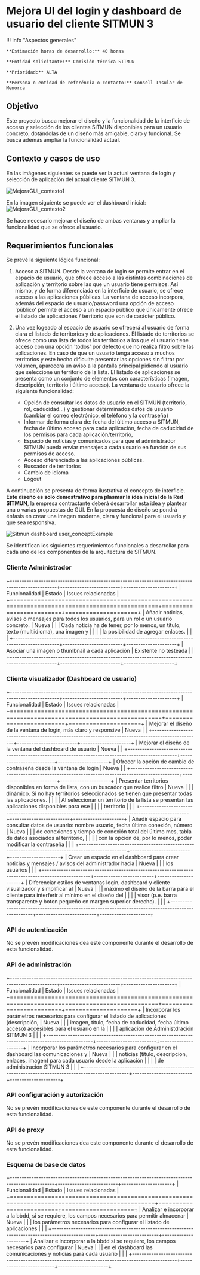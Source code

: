 # Mejora UI del login y dashboard de usuario del cliente SITMUN 3

!!! info "Aspectos generales"

    **Estimación horas de desarrollo:** 40 horas

    **Entidad solicitante:** Comisión técnica SITMUN

    **Prioridad:** ALTA
    
    **Persona o entidad de referéncia o contacto:** Consell Insular de Menorca

## Objetivo

Este proyecto busca mejorar el diseño y la funcionalidad de la interficie de acceso y selección de los clientes SITMUN
disponibles para un usuario concreto, dotándolas de un diseño más amigable, claro y funcional.
Se busca además ampliar la funcionalidad actual.

## Contexto y casos de uso

En las imágenes siguientes se puede ver la actual ventana de login y selección de aplicación del actual cliente SITMUN 3.

![MejoraGUI_contexto1](https://github.com/sitmun/sitmun.github.io/assets/26217441/72462a93-2403-44a8-b8df-99ecbf22130f)

En la imagen siguiente se puede ver el dashboard inicial:
![MejoraGUI_contexto2](https://github.com/sitmun/sitmun.github.io/assets/26217441/89168d4b-6873-4a60-81da-2123a337fe41)

Se hace necesario mejorar el diseño de ambas ventanas y ampliar la funcionalidad que se ofrece al usuario.

## Requerimientos funcionales

Se prevé la siguiente lógica funcional:

1. Acceso a SITMUN. Desde la ventana de login se permite entrar en el espacio de usuario, que ofrece acceso a las distintas combinaciones de aplicación y territorio sobre las que un usuario tiene permisos. Así mismo, y de forma diferenciada en la interficie de usuario, se ofrece acceso a las aplicaciones públicas. La ventana de acceso incorpora, además del espacio de usuario/password una opción de acceso 'público' permite el acceso a un espacio público que únicamente ofrece el listado de aplicaciones / territorio que son de carácter público.

2. Una vez logeado al espacio de usuario se ofrecerá al usuario de forma clara el listado de territorios y de aplicaciones. El listado de territorios se ofrece como una lista de todos los territorios a los que el usuario tiene acceso con una opción 'todos' por defecto que no realiza filtro sobre las aplicaciones. En caso de que un usuario tenga acceso a muchos territorios y este hecho dificulte presentar las opciones sin filtrar por volumen, aparecerá un aviso a la pantalla principal pidiendo al usuario que seleccione un territorio de la lista.  El listado de aplicaciones se presenta como un conjunto de elementos con características (imagen, descripción, territorio i último acceso). La ventana de usuario ofrece la siguiente funcionalidad:

    - Opción de consultar los datos de usuario en el SITMUN (territorio, rol, caducidad…) y gestionar determinados datos de usuario (cambiar el correo electrónico, el teléfono y la contraseña)
    - Informar de forma clara de: fecha del último acceso a SITMUN, fecha de último acceso para cada aplicación, fecha de caducidad de los permisos para cada aplicación/territorio,
    - Espacio de notícias y comunicados para que el administrador SITMUN pueda enviar mensajes a cada usuario en función de sus permisos de acceso.
    - Acceso diferenciado a las aplicaciones públicas.
    - Buscador de territorios
    - Cambio de idioma
    - Logout

A continuación se presenta de forma ilustrativa el concepto de interficie.
**Este diseño es solo demostrativo para plasmar la idea inicial de la Red SITMUN**,
la empresa contractante deberá desarrollar esta idea y plantear una o varias propuestas de GUI.
En la propuesta de diseño se pondrá énfasis en crear una imagen moderna,
clara y funcional para el usuario y que sea responsiva.

![Sitmun dashboard user_conceptExample](https://github.com/sitmun/sitmun.github.io/assets/26217441/5a05eb9a-afe9-427a-b642-b12b04f12c2e)

Se identifican los siguientes requerimientos funcionales a desarrollar para cada uno de los componentes de la arquitectura de SITMUN.

### Cliente Administrador

+-------------------------------------------------------------------------------------------------+-------------------------+---------------------+
| Funcionalidad                                                                                   | Estado                  | Issues relacionadas |
+=================================================================================================+=========================+=====================+
| Añadir noticias, avisos o mensajes para todos los usuarios, para un rol o un usuario concreto.  | Nueva                   |                     |
| Cada noticia ha de tener, por lo menos, un título, texto (multiidioma), una imagen y            |                         |                     |
| la posibilidad de agregar enlaces.                                                              |                         |                     |
+-------------------------------------------------------------------------------------------------+-------------------------+---------------------+
| Asociar una imagen o thumbnail a cada aplicación                                                | Existente no testeada   |                     |
+-------------------------------------------------------------------------------------------------+-------------------------+---------------------+

### Cliente visualizador (Dashboard de usuario)

+--------------------------------------------------------------------------------------------------+-------------------------+---------------------+
| Funcionalidad                                                                                    | Estado                  | Issues relacionadas |
+==================================================================================================+=========================+=====================+
| Mejorar el diseño de la ventana de login, más claro y responsive                                 | Nueva                   |                     |
+--------------------------------------------------------------------------------------------------+-------------------------+---------------------+
| Mejorar el diseño de la ventana del dashboard de usuario                                         | Nueva                   |                     |
+--------------------------------------------------------------------------------------------------+-------------------------+---------------------+
| Ofrecer la opción de cambio de contraseña desde la ventana de login                              | Nueva                   |                     |
+--------------------------------------------------------------------------------------------------+-------------------------+---------------------+
| Presentar territorios disponibles en forma de lista, con un buscador que realice filtro          | Nueva                   |                     |
| dinámico. Si no hay territorios seleccionados se tienen que presentar todas las aplicaciones.    |                         |                     |
| Al seleccionar un territorio de la lista se presentan las aplicaciones disponibles para ese      |                         |                     |
| territorio                                                                                       |                         |                     |
+--------------------------------------------------------------------------------------------------+-------------------------+---------------------+
| Añadir espacio para consultar datos de usuario: nombre usuario, fecha última conexión, número    | Nueva                   |                     |
| de conexiones y tiempo de conexión total del último mes, tabla de datos asociados al territorio, |                         |                     |
| con la opción de, por lo menos, poder modificar la contraseña                                    |                         |                     |
+--------------------------------------------------------------------------------------------------+-------------------------+---------------------+
| Crear un espacio en el dashboard para crear noticias y mensajes / avisos del administrador hacia | Nueva                   |                     |
| los usuarios                                                                                     |                         |                     |
+--------------------------------------------------------------------------------------------------+-------------------------+---------------------+
| Diferenciar estilos de ventanas login, dashboard y cliente visualizador y simplificar al         | Nueva                   |                     |
| máximo el diseño de la barra para el cliente para interferir al mínimo en el diseño del          |                         |                     |
| visor (p.e. barra transparente y boton pequeño en margen superior derecho).                      |                         |                     |
+--------------------------------------------------------------------------------------------------+-------------------------+---------------------+

### API de autenticación

No se prevén modificaciones dea este componente durante el desarrollo de esta funcionalidad.

### API de administración

+-------------------------------------------------------------------------------------------------+-------------------------+---------------------+
| Funcionalidad                                                                                   | Estado                  | Issues relacionadas |
+=================================================================================================+=========================+=====================+
| Incorporar los parámetros necesarios para configurar el listado de aplicaciones (descripción,   | Nueva                   |                     |
| imagen, título, fecha de caducidad, fecha último acceso) accesibles para el usuario en la       |                         |                     |
| aplicación de Administdración SITMUN 3                                                          |                         |                     |
+-------------------------------------------------------------------------------------------------+-------------------------+---------------------+
| Incorporar los parámetros necesarios para configurar en el dashboard las comunicaciones y       | Nueva                   |                     |
| notícias (título, descripcion, enlaces, imagen) para cada usuario desde la aplicación           |                         |                     |
| de administración SITMUN 3                                                                      |                         |                     |
+-------------------------------------------------------------------------------------------------+-------------------------+---------------------+

### API configuración y autorización

No se prevén modificaciones de este componente durante el desarrollo de esta funcionalidad.

### API de proxy

No se prevén modificaciones dea este componente durante el desarrollo de esta funcionalidad.

### Esquema de base de datos

+------------------------------------------------------------------------------------------------+-------------------------+---------------------+
| Funcionalidad                                                                                  | Estado                  | Issues relacionadas |
+================================================================================================+=========================+=====================+
| Analizar e incorporar a la bbdd, si se requiere, los campos necesarios para permitir almacenar | Nueva                   |                     |
| los parámetros necesarios para configurar el listado de aplicaciones                           |                         |                     |
+------------------------------------------------------------------------------------------------+-------------------------+---------------------+
| Analizar e incorporar a la bbdd si se requiere, los campos necesarios para configurar          | Nueva                   |                     |
| en el dashboard las comunicaciones y noticias para cada usuario                                |                         |                     |
+------------------------------------------------------------------------------------------------+-------------------------+---------------------+
